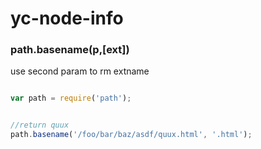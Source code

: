 yc-node-info
============

### path.basename(p,[ext])

use second param to rm extname

```js

var path = require('path');


//return quux
path.basename('/foo/bar/baz/asdf/quux.html', '.html');

```

